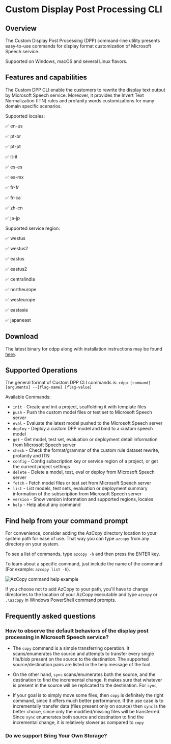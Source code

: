 # Custom Display Post Processing CLI

## Overview

The Custom Display Post Processing (DPP) command-line utility presents easy-to-use commands for display format customization of Microsoft Speech service.

Supported on Windows, macOS and several Linux flavors.

## Features and capabilities

The Custom DPP CLI enable the customers to rewrite the display text output by Microsoft Speech service. Moreover, it provides the Invert Text Normalization (ITN) rules and profanity words customizations for many domain specific scenarios.


Supported locales:

:white_check_mark: en-us

:white_check_mark: pt-br

:white_check_mark: pt-pt

:white_check_mark: it-it

:white_check_mark: es-es

:white_check_mark: es-mx

:white_check_mark: fr-fr

:white_check_mark: fr-ca

:white_check_mark: zh-cn

:white_check_mark: ja-jp


Supported service region: 

:white_check_mark: westus

:white_check_mark: westus2

:white_check_mark: eastus

:white_check_mark: eastus2

:white_check_mark: centralindia

:white_check_mark: northeurope

:white_check_mark: westeurope

:white_check_mark: eastasia

:white_check_mark: japaneast


## Download

The latest binary for cdpp along with installation instructions may be found [here](https://github.com/microsoft/customdpp/download).

## Supported Operations

The general format of Custom DPP CLI commands is: `cdpp [command] [arguments] --[flag-name] [flag-value]`

Available Commands:
* `init` - Create and init a project, scaffolding it with template files
* `push` - Push the custom model files or test set to Microsoft Speech server
* `eval` - Evaluate the latest model pushed to the Microsoft Speech server
* `deploy` - Deploy a custom DPP model and bind to a custom speech model
* `get` - Get model, test set, evaluation or deployment detail information from Microsoft Speech server
* `check` - Check the format/grammar of the custom rule dataset rewrite, profanity and ITN
* `config` - Config subscription key or service region of a project, or get the current project settings
* `delete` - Delete a model, test, eval or deploy from Microsoft Speech server
* `fetch` - Fetch model files or test set from Microsoft Speech server
* `list` - List models, test sets, evaluation or deployment summary information of the subscription from Microsoft Speech server
* `version` - Show version information and supported regions, locales
* `help` - Help about any command

## Find help from your command prompt

For convenience, consider adding the AzCopy directory location to your system path for ease of use. That way you can type `azcopy` from any directory on your system.

To see a list of commands, type `azcopy -h` and then press the ENTER key.

To learn about a specific command, just include the name of the command (For example: `azcopy list -h`).

![AzCopy command help example](readme-command-prompt.png)

If you choose not to add AzCopy to your path, you'll have to change directories to the location of your AzCopy executable and type `azcopy` or `.\azcopy` in Windows PowerShell command prompts.

## Frequently asked questions

### How to observe the default behaviors of the display post processing in Microsoft Speech service?

* The `copy` command is a simple transferring operation. It scans/enumerates the source and attempts to transfer every single file/blob present on the source to the destination.
  The supported source/destination pairs are listed in the help message of the tool.

* On the other hand, `sync` scans/enumerates both the source, and the destination to find the incremental change.
  It makes sure that whatever is present in the source will be replicated to the destination. For `sync`,

* If your goal is to simply move some files, then `copy` is definitely the right command, since it offers much better performance.
  If the use case is to incrementally transfer data (files present only on source) then `sync` is the better choice, since only the modified/missing files will be transferred.
  Since `sync` enumerates both source and destination to find the incremental change, it is relatively slower as compared to `copy`

### Do we support Bring Your Own Storage?